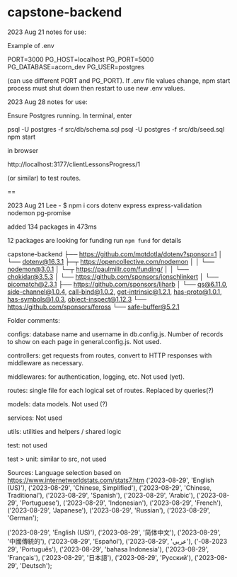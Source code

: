 # capstone-backend

2023 Aug 21 notes for use:

Example of .env

PORT=3000
PG_HOST=localhost
PG_PORT=5000
PG_DATABASE=acorn_dev
PG_USER=postgres

(can use different PORT and PG_PORT).
If .env file values change, npm start process must shut down then restart to use new .env values.

2023 Aug 28 notes for use:

Ensure Postgres running.
In terminal, enter

psql -U postgres -f src/db/schema.sql
psql -U postgres -f src/db/seed.sql
npm start

in browser

http://localhost:3177/clientLessonsProgress/1

(or similar) to test routes.


==


2023 Aug 21 Lee -
$ npm i cors dotenv express express-validation nodemon pg-promise

added 134 packages in 473ms

12 packages are looking for funding
  run `npm fund` for details

capstone-backend
├── https://github.com/motdotla/dotenv?sponsor=1
│   └── dotenv@16.3.1
├─┬ https://opencollective.com/nodemon
│ │ └── nodemon@3.0.1
│ └─┬ https://paulmillr.com/funding/
│   │ └── chokidar@3.5.3
│   └── https://github.com/sponsors/jonschlinkert
│       └── picomatch@2.3.1
├── https://github.com/sponsors/ljharb
│   └── qs@6.11.0, side-channel@1.0.4, call-bind@1.0.2, get-intrinsic@1.2.1, has-proto@1.0.1, has-symbols@1.0.3, object-inspect@1.12.3
└── https://github.com/sponsors/feross
    └── safe-buffer@5.2.1

Folder comments:

configs:  database name and username in db.config.js.  Number of records to show on each page in general.config.js.  Not used.

controllers:  get requests from routes, convert to HTTP responses with middleware as necessary.

middlewares:  for authentication, logging, etc.  Not used (yet).

routes:  single file for each logical set of routes.  Replaced by queries(?)

models:  data models.  Not used (?)

services:  Not used

utils:  utilities and helpers / shared logic

test:  not used

test > unit:  similar to src, not used

Sources:
Language selection based on https://www.internetworldstats.com/stats7.htm
('2023-08-29', 'English (US)'),
('2023-08-29', 'Chinese, Simplified'),
('2023-08-29', 'Chinese, Traditional'),
('2023-08-29', 'Spanish'),
('2023-08-29', 'Arabic'),
('2023-08-29', 'Portuguese'),
('2023-08-29', 'Indonesian'),
('2023-08-29', 'French'),
('2023-08-29', 'Japanese'),
('2023-08-29', 'Russian'),
('2023-08-29', 'German');

('2023-08-29', 'English (US)'),
('2023-08-29', '简体中文'),
('2023-08-29', '中國傳統的'),
('2023-08-29', 'Español'),
('2023-08-29', 'عربي'),
('2023-08-29', 'Português'),
('2023-08-29', 'bahasa Indonesia'),
('2023-08-29', 'Français'),
('2023-08-29', '日本語'),
('2023-08-29', 'Русский'),
('2023-08-29', 'Deutsch');
